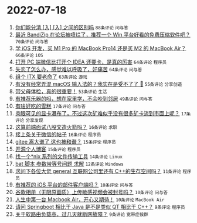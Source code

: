 # 2022-07-18

1. [你们能分清 [入] [⼊] 之间的区别吗](https://www.v2ex.com/t/866890) `88条评论` `问与答`
1. [最近 BandiZip 在论坛被喷烂了，推荐一个 Win 平台好看的免费压缩软件吧？](https://www.v2ex.com/t/866925) `70条评论` `问与答`
1. [学 iOS 开发，买 M1 Pro 的 MacBook Pro14 还是买 M2 的 MacBook Air？](https://www.v2ex.com/t/866938) `66条评论` `iOS`
1. [打开 PC 端微信比打开个 IDEA 还要卡，是真的厉害](https://www.v2ex.com/t/866882) `64条评论` `程序员`
1. [失恋了怎么办，感觉难以呼吸了，好痛苦](https://www.v2ex.com/t/866898) `64条评论` `问与答`
1. [组个 ITX 要老命了](https://www.v2ex.com/t/866912) `63条评论` `游戏`
1. [有没有经常弄混 macOS 输入法的？我实在是受不了了 😤](https://www.v2ex.com/t/866880) `55条评论` `分享创造`
1. [带父母体检，真的很重要！](https://www.v2ex.com/t/866928) `53条评论` `生活`
1. [有推荐乐器的吗，想在家里学，不会吵到邻居](https://www.v2ex.com/t/866915) `49条评论` `问与答`
1. [有啥好吃的雪糕](https://www.v2ex.com/t/866994) `17条评论` `问与答`
1. [肉眼可见的显卡瀑布了，不过这次矿难似乎没有很多矿卡流到市面上呢？](https://www.v2ex.com/t/866894) `17条评论` `分享发现`
1. [这算前端面试八股文造火箭吗？](https://www.v2ex.com/t/866998) `16条评论` `求职`
1. [接上条关于微信的帖子](https://www.v2ex.com/t/866911) `16条评论` `程序员`
1. [gitee 离大谱了 这也被和谐？](https://www.v2ex.com/t/866950) `15条评论` `程序员`
1. [开源个人博客](https://www.v2ex.com/t/866886) `15条评论` `程序员`
1. [找一个*nix 系列的文件传输工具](https://www.v2ex.com/t/867004) `14条评论` `Linux`
1. [bat 脚本 参数带等号问题 求解](https://www.v2ex.com/t/866945) `12条评论` `Windows`
1. [求问下各位大佬 general 互联网公司里还有 C++的生存空间吗？](https://www.v2ex.com/t/866968) `11条评论` `程序员`
1. [有推荐的 iOS 平台的邮件客户端吗？](https://www.v2ex.com/t/866988) `10条评论` `问与答`
1. [谷歌相册（无限原画质）上传敏感视频会被封号吗？](https://www.v2ex.com/t/866908) `10条评论` `问与答`
1. [人生中第一台 Macbook Air，开心又期待！](https://www.v2ex.com/t/866902) `10条评论` `MacBook Air`
1. [请问 Springboot 相比于 Java 是不是类似 QT 相比于 C++？](https://www.v2ex.com/t/866963) `9条评论` `程序员`
1. [关于软路由负载高，过几天就断网故障？](https://www.v2ex.com/t/866941) `9条评论` `宽带症候群`
